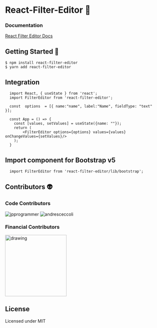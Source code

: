 # React-Filter-Editor 🔎
### Documentation
[React Filter Editor Docs ](https://storybook--hilarious-dieffenbachia-334eae.netlify.app/?path=/story/installation--page)

## Getting Started 🚀
```
$ npm install react-filter-editor
$ yarn add react-filter-editor
```
## Integration
```
  import React, { useState } from 'react';
  import FilterEditor from 'react-filter-editor';
  
  const  options  = [{ name:"name", label:"Name", fieldType: "text" }];
  
  const App = () => {
	const [values, setValues] = useState({name: ""});
    return (
	    <FilterEditor options={options} values={values} onChangeValues={setValues}/>
    );
  }
```
## Import component for Bootstrap v5
```
  import FilterEditor from 'react-filter-editor/lib/bootstrap'; 
```
## Contributors 👽
### Code Contributors
![jpprogrammer](https://avatars.githubusercontent.com/u/52465504?s=56&)
![andresceccoli](https://avatars.githubusercontent.com/u/7004266?s=56&)
### Financial Contributors
<img src="https://app.sitrack.io/static/media/sitrack_color.22c61360.svg" alt="drawing" style="width:200px;"/>

## License

Licensed under MIT

